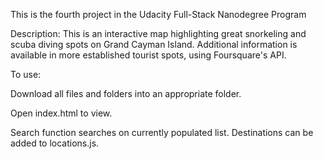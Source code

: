 This is the fourth project in the Udacity Full-Stack Nanodegree Program

Description: This is an interactive map highlighting great snorkeling and scuba diving spots on Grand Cayman Island. Additional information is available in more established tourist spots, using Foursquare's API.

To use:

Download all files and folders into an appropriate folder.

Open index.html to view.

Search function searches on currently populated list. Destinations can be added to locations.js.
